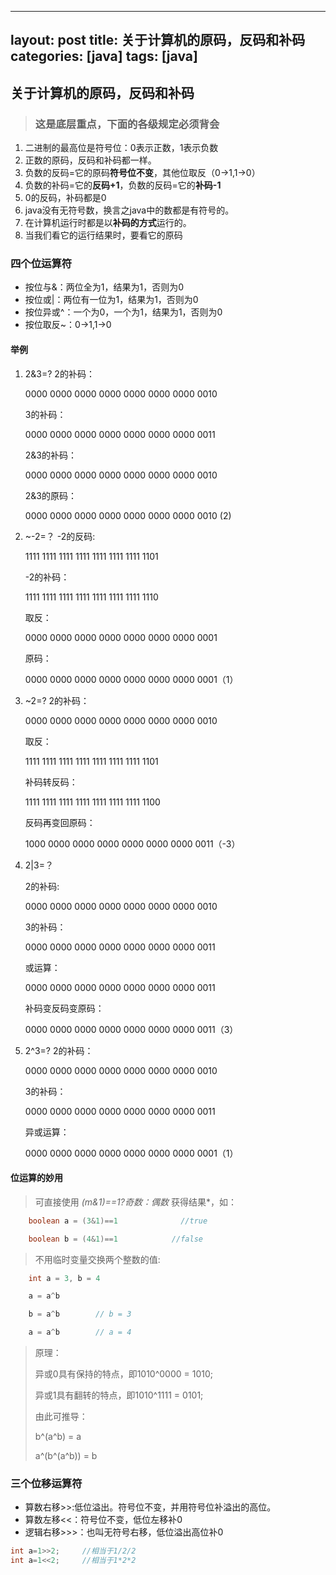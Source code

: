 
---
layout: post
title:  关于计算机的原码，反码和补码
categories: [java]
tags: [java]
---

##  关于计算机的原码，反码和补码

> ### 这是底层重点，下面的各级规定必须背会

1. 二进制的最高位是符号位：0表示正数，1表示负数
2. 正数的原码，反码和补码都一样。
3. 负数的反码=它的原码**符号位不变**，其他位取反（0->1,1->0）
4. 负数的补码=它的**反码+1**，负数的反码=它的**补码-1**
5. 0的反码，补码都是0
6. java没有无符号数，换言之java中的数都是有符号的。
7. 在计算机运行时都是以**补码的方式**运行的。
8. 当我们看它的运行结果时，要看它的原码


### 四个位运算符

- 按位与&：两位全为1，结果为1，否则为0
- 按位或|：两位有一位为1，结果为1，否则为0
- 按位异或^：一个为0，一个为1，结果为1，否则为0
- 按位取反~：0->1,1->0

#### 举例

1. 2&3=?
   2的补码：

   0000 0000 0000 0000 0000 0000 0000 0010

   3的补码：

   0000 0000 0000 0000 0000 0000 0000 0011

   2&3的补码：

   0000 0000 0000 0000 0000 0000 0000 0010

   2&3的原码：

   0000 0000 0000 0000 0000 0000 0000 0010	(2)

2. ~-2=？
   -2的反码:

   1111 1111 1111 1111 1111 1111 1111 1101

   -2的补码：

   1111 1111 1111 1111 1111 1111 1111 1110

   取反：

   0000 0000 0000 0000 0000 0000 0000 0001

   原码：

   0000 0000 0000 0000 0000 0000 0000 0001（1）

3. ~2=?
   2的补码：

   0000 0000 0000 0000 0000 0000 0000 0010

   取反：

   1111 1111 1111 1111 1111 1111 1111 1101

   补码转反码：

   1111 1111 1111 1111 1111 1111 1111 1100

   反码再变回原码：

   1000 0000 0000 0000 0000 0000 0000 0011（-3）

4. 2|3=？

   2的补码:

   0000 0000 0000 0000 0000 0000 0000 0010

   3的补码：

   0000 0000 0000 0000 0000 0000 0000 0011

   或运算：

   0000 0000 0000 0000 0000 0000 0000 0011

   补码变反码变原码：

   0000 0000 0000 0000 0000 0000 0000 0011（3）

5. 2^3=?
   2的补码：

   0000 0000 0000 0000 0000 0000 0000 0010

   3的补码：

   0000 0000 0000 0000 0000 0000 0000 0011

   异或运算：

   0000 0000 0000 0000 0000 0000 0000 0001（1）

#### 位运算的妙用

>  可直接使用 *(m&1)==1?奇数：偶数* 获得结果*，如：

```java
    boolean a = (3&1)==1              //true

    boolean b = (4&1)==1            //false

```

> 不用临时变量交换两个整数的值:

``` java
    int a = 3, b = 4

    a = a^b

    b = a^b        // b = 3

    a = a^b        // a = 4
```

> 原理：
>
> 异或0具有保持的特点，即1010^0000 = 1010;
>
> 异或1具有翻转的特点，即1010^1111 = 0101;
>
> 由此可推导：
>
> b^(a^b) = a
>
> a^(b^(a^b)) = b

### 三个位移运算符

- 算数右移>>:低位溢出。符号位不变，并用符号位补溢出的高位。
- 算数左移<<：符号位不变，低位左移补0
- 逻辑右移>>>：也叫无符号右移，低位溢出高位补0

``` java
int a=1>>2;  	//相当于1/2/2
int a=1<<2;		//相当于1*2*2
```